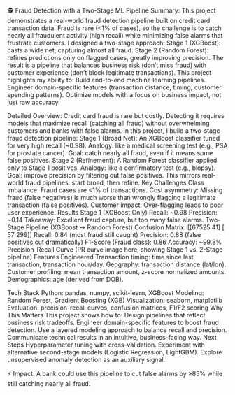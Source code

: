 🕵️ Fraud Detection with a Two-Stage ML Pipeline
Summary:
This project demonstrates a real-world fraud detection pipeline built on credit card transaction data. Fraud is rare (<1% of cases), so the challenge is to catch nearly all fraudulent activity (high recall) while minimizing false alarms that frustrate customers.
I designed a two-stage approach:
Stage 1 (XGBoost): casts a wide net, capturing almost all fraud.
Stage 2 (Random Forest): refines predictions only on flagged cases, greatly improving precision.
The result is a pipeline that balances business risk (don’t miss fraud) with customer experience (don’t block legitimate transactions).
This project highlights my ability to:
Build end-to-end machine learning pipelines.
Engineer domain-specific features (transaction distance, timing, customer spending patterns).
Optimize models with a focus on business impact, not just raw accuracy.

Detailed Overview:
Credit card fraud is rare but costly. Detecting it requires models that maximize recall (catching all fraud) without overwhelming customers and banks with false alarms.
In this project, I build a two-stage fraud detection pipeline:
Stage 1 (Broad Net): An XGBoost classifier tuned for very high recall (~0.98).
Analogy: like a medical screening test (e.g., PSA for prostate cancer).
Goal: catch nearly all fraud, even if it means some false positives.
Stage 2 (Refinement): A Random Forest classifier applied only to Stage 1 positives.
Analogy: like a confirmatory test (e.g., biopsy).
Goal: improve precision by filtering out false positives.
This mirrors real-world fraud pipelines: start broad, then refine.
Key Challenges
Class imbalance: Fraud cases are <1% of transactions.
Cost asymmetry: Missing fraud (false negatives) is much worse than wrongly flagging a legitimate transaction (false positives).
Customer impact: Over-flagging leads to poor user experience.
Results
Stage 1 (XGBoost Only)
Recall: ~0.98
Precision: ~0.14
Takeaway: Excellent fraud capture, but too many false alarms.
Two-Stage Pipeline (XGBoost → Random Forest)
Confusion Matrix:
[[67525    41]
 [   57   299]]
Recall: 0.84 (most fraud still caught)
Precision: 0.88 (false positives cut dramatically)
F1-Score (Fraud class): 0.86
Accuracy: ~99.8%
Precision-Recall Curve
(PR curve image here, showing Stage 1 vs. 2-Stage pipeline)
Features Engineered
Transaction timing: time since last transaction, transaction hour/day.
Geography: transaction distance (lat/lon).
Customer profiling: mean transaction amount, z-score normalized amounts.
Demographics: age (derived from DOB).

Tech Stack
Python: pandas, numpy, scikit-learn, XGBoost
Modeling: Random Forest, Gradient Boosting (XGB)
Visualization: seaborn, matplotlib
Evaluation: precision-recall curves, confusion matrices, F1/F2 scoring
Why This Matters
This project shows how to:
Design pipelines that reflect business risk tradeoffs.
Engineer domain-specific features to boost fraud detection.
Use a layered modeling approach to balance recall and precision.
Communicate technical results in an intuitive, business-facing way.
Next Steps
Hyperparameter tuning with cross-validation.
Experiment with alternative second-stage models (Logistic Regression, LightGBM).
Explore unsupervised anomaly detection as an auxiliary signal.

⚡ Impact: A bank could use this pipeline to cut false alarms by >85% while still catching nearly all fraud.
